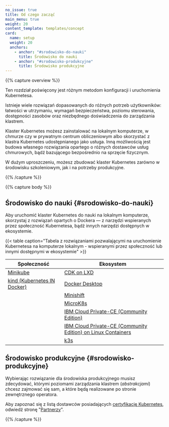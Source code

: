 ```yaml
---
no_issue: true
title: Od czego zacząć
main_menu: true
weight: 20
content_template: templates/concept
card:
  name: setup
  weight: 20
  anchors:
    - anchor: "#srodowisko-do-nauki"
      title: Środowisko do nauki
    - anchor: "#srodowisko-produkcyjne"
      title: Środowisko produkcyjne
---
```


{{% capture overview %}}

Ten rozdział poświęcony jest różnym metodom konfiguracji i uruchomienia
Kubernetesa.

Istnieje wiele rozwiązań dopasowanych do różnych potrzeb użytkowników: łatwości
w utrzymaniu, wymagań bezpieczeństwa, poziomu sterowania, dostępności zasobów
oraz niezbędnego doświadczenia do zarządzania klastrem.

Klaster Kubernetes możesz zainstalować na lokalnym komputerze, w chmurze czy w
prywatnym centrum obliczeniowym albo skorzystać z klastra Kubernetes
udostępnianego jako usługa. Inną możliwością jest budowa własnego rozwiązania
opartego o różnych dostawców usług chmurowych, bądź bazującego bezpośrednio na
sprzęcie fizycznym.

W dużym uproszczeniu, możesz zbudować klaster Kubernetes zarówno w środowisku
szkoleniowym, jak i na potrzeby produkcyjne.

{{% /capture %}}

{{% capture body %}}

## Środowisko do nauki {#srodowisko-do-nauki}

Aby uruchomić klaster Kubernetes do nauki na lokalnym komputerze, skorzystaj z
rozwiązań opartych o Dockera — z narzędzi wspieranych przez społeczność
Kubernetesa, bądź innych narzędzi dostępnych w ekosystemie.

{{< table caption="Tabela z rozwiązaniami pozwalającymi na uruchomienie Kubernetesa na komputerze lokalnym - wspieranymi przez społeczność lub innymi dostępnymi w ekosystemie" >}}

| Społeczność                                                           | Ekosystem                                                                                                            |
| --------------------------------------------------------------------- | -------------------------------------------------------------------------------------------------------------------- |
| [Minikube](/docs/setup/learning-environment/minikube/)                | [CDK on LXD](https://www.ubuntu.com/kubernetes/docs/install-local)                                                   |
| [kind (Kubernetes IN Docker)](/docs/setup/learning-environment/kind/) | [Docker Desktop](https://www.docker.com/products/docker-desktop)                                                     |
|                                                                       | [Minishift](https://docs.okd.io/latest/minishift/)                                                                   |
|                                                                       | [MicroK8s](https://microk8s.io/)                                                                                     |
|                                                                       | [IBM Cloud Private-CE (Community Edition)](https://github.com/IBM/deploy-ibm-cloud-private)                          |
|                                                                       | [IBM Cloud Private-CE (Community Edition) on Linux Containers](https://github.com/HSBawa/icp-ce-on-linux-containers) |
|                                                                       | [k3s](https://k3s.io)                                                                                                |

## Środowisko produkcyjne {#srodowisko-produkcyjne}

Wybierając rozwiązanie dla środowiska produkcyjnego musisz zdecydować, którymi
poziomami zarządzania klastrem (_abstrakcjami_) chcesz zajmować się sam, a które
będą realizowane po stronie zewnętrznego operatora.

Aby zapoznać się z listą dostawców posiadających
[certyfikację Kubernetes](https://github.com/cncf/k8s-conformance/#certified-kubernetes),
odwiedź stronę "[Partnerzy](https://kubernetes.io/partners/#conformance)".

{{% /capture %}}

